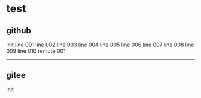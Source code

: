 # test

## github

init
line 001
line 002
line 003
line 004
line 005
line 006
line 007
line 008
line 009
line 010
remote 001

---

## gitee

init
